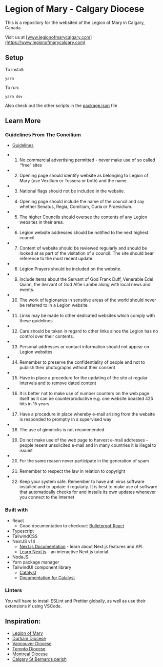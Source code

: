 # Legion of Mary - Calgary Diocese

This is a repository for the websited of the Legion of Mary in Calgary, Canada.

Visit us at [www.legionofmarycalgary.com](https://www.legionofmarycalgary.com)

## Setup

To install:

```
yarn
```

To run:

```
yarn dev
```

Also check out the other scripts in the [package.json](./package.json) file

## Learn More

### Guidelines From The Concilium

- [Guidelines](https://legionofmary.ie/guidelines/article/english)

- 1. No commercial advertising permitted - never make use of so called “free” sites
- 2. Opening page should identify website as belonging to Legion of Mary (use Vexillum or Tessera or both) and the name.
- 3. National flags should not be included in the website.
- 4. Opening page should include the name of the council and say whether Senatus, Regia, Comitium, Curia or Praesidium.
- 5. The higher Councils should oversee the contents of any Legion websites in their area.
- 6. Legion website addresses should be notified to the next highest council.
- 7. Content of website should be reviewed regularly and should be looked at as part of the visitation of a council. The site should bear reference to the most recent update.
- 8. Legion Prayers should be included on the website.
- 9. Include items about the Servant of God Frank Duff, Venerable Edel Quinn, the Servant of God Alfie Lambe along with local news and events.
- 10. The work of legionaries in sensitive areas of the world should never be referred to in a Legion website.
- 11. Links may be made to other dedicated websites which comply with these guidelines
- 12. Care should be taken in regard to other links since the Legion has no control over their contents.
- 13. Personal addresses or contact information should not appear on Legion websites.
- 14. Remember to preserve the confidentiality of people and not to publish their photographs without their consent
- 15. Have in place a procedure for the updating of the site at regular intervals and to remove dated content
- 16. It is better not to make use of number counters on the web page itself as it can be counterproductive e.g. one website boasted 425 hits in 15 years
- 17. Have a procedure in place whereby e-mail arising from the website is responded to promptly in a supervised way
- 18. The use of gimmicks is not recommended
- 19. Do not make use of the web page to harvest e-mail addresses - people resent unsolicited e-mail and in many countries it is illegal to issueit
- 20. For the same reason never participate in the generation of spam
- 21. Remember to respect the law in relation to copyright
- 22. Keep your system safe. Remember to have anti virus software installed and to update it regularly. It is best to make use of software that automatically checks for and installs its own updates whenever you connect to the Internet

### Built with

- React
  - Good documentation to checkout: [Bulletproof React](https://github.com/alan2207/bulletproof-react)
- Typescript
- TailwindCSS
- NextJS v14
  - [Next.js Documentation](https://nextjs.org/docs) - learn about Next.js features and API.
  - [Learn Next.js](https://nextjs.org/learn) - an interactive Next.js tutorial.
- NodeJS
- Yarn package manager
- TailwindUI component library
  - [Catalyst](https://tailwindui.com/templates/catalyst)
  - [Documentation for Catalyst](https://catalyst.tailwindui.com/docs)

### Linters

You will have to install ESLint and Prettier globally, as well as use their extensions if using VSCode.

## Inspiration:

- [Legion of Mary](https://www.legionofmary.ie/)
- [Durham Diocese](https://www.legionofmarydurham.ca/)
- [Vancouver Diocese](https://www.hrvancouvercomitium.com/)
- [Toronto Diocese](https://legionofmarytorontosenatus.com/)
- [Montreal Diocese](https://www.smlm.org/)
- [Calgary St Bernards parish](https://www.stbernardsparish.ca/legion-of-mary/)
